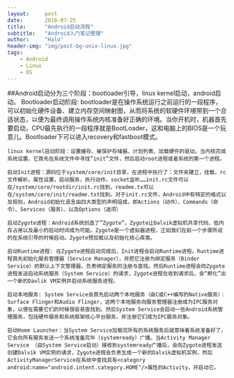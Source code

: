 ```yaml
---
layout:     post
date: 		2016-07-25
title: 		"Android启动流程"
subtitle:   "Android入门笔记整理"
author:     "Halo"
header-img: "img/post-bg-unix-linux.jpg"
tags:
    - Android
    - Linux
	- OS
---
```


##Android启动分为三个阶段：bootloader引导，linux kernel启动，android启动。
    Bootloader启动阶段: bootloader是在操作系统运行之前运行的一段程序，可以初始化硬件设备、建立内存空间映射图，从而将系统的软硬件环境带到一个合适状态，以便为最终调用操作系统内核准备好正确的环境。当你开机时，机器首先要启动，CPU最先执行的一段程序就是BootLoader，这和电脑上的BIOS是一个玩意儿。Bootloader下可以进入recovery和fastboot模式。
    
    linux kernel启动阶段：设置缓存、被保护存储器、计划列表、加载硬件的驱动。当内核完成系统设置，它首先在系统文件中寻找”init”文件，然后启动root进程或者系统的第一个进程。
    
    启动Init进程：源码位于system/core/init目录，在进程中执行了：文件夹建立，挂载，rc文件解析，属性设置，启动服务，执行动作，socket监听……init.rc文件可以在/system/core/rootdir/init.rc找到，readme.tx可以在/system/core/init/readme.txt找到。对于init.rc文件，Android中有特定的格式以及规则，Android初始化语言由四大类型的声明组成，即Actions（动作）、Commands（命令）、Services（服务）、以及Options（选项）
    
    启动Zygote进程：Android系统创造了”Zygote”。Zygote让Dalvik虚拟机共享代码、低内存占用以及最小的启动时间成为可能。Zygote是一个虚拟器进程，正如我们在前一个步骤所说的在系统引导的时候启动。Zygote预加载以及初始化核心库类。
    
    启动Runtime进程: 在Zygote进程启动完成后，Init进程会启动Runtime进程。Runtime进程首先初始化服务管理器（Service Manager），并把它注册为绑定服务（Binder Service）的默认上下文管理器，负责绑定服务的注册与查找。然后Runtime进程会向Zygote进程发送启动系统服务（System Service）的请求，Zygote进程在收到请求后，会“孵化”出一个新的Davlik VM实例并启动系统服务进程。
    
    启动本地服务: System Service会首先启动两个本地服务（由C或C++编写的Native服务）：Surface Flinger和Audio Flinger，这两个本地服务向服务管理器注册成为IPC服务对象，以便在需要它们的时候很容易查找到。然后System Service会启动一些Android系统管理服务，包括硬件服务和系统框架核心平台服务，并注册它们成为IPC服务对象。

    启动Home Launcher：当System Service加载完所有的系统服务后就意味着系统准备好了，它会向所有服务发送一个系统准备完毕（systemready）广播。当Activity Manager Service （由System Service启动）接收到systemready广播后，会向Zygote进程发送创建Dalvik VM实例的请求，Zygote进程会负责生成一个新的Dalvik虚拟机实例，然后ActivityManagerService在系统中查找具有<category android:name="android.intent.category.HOME"/>属性的Activity，并启动它。